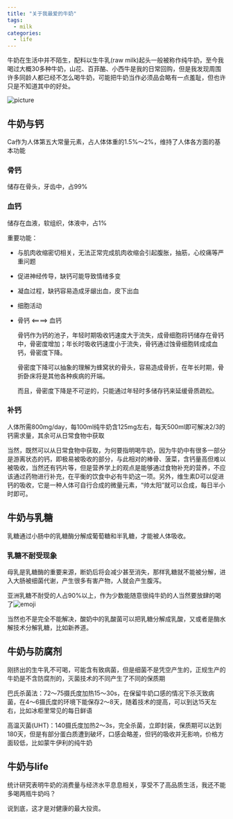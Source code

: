 ```yaml
---
title: "关于我最爱的牛奶"
tags:
  - milk
categories:
  - life
---
```

牛奶在生活中并不陌生，配料以生牛乳(raw milk)起头一般被称作纯牛奶，至今我喝过大概30多种牛奶，山花、百菲酪、小西牛是我的日常回购，但是我发现周围许多同龄人都已经不怎么喝牛奶，可能把牛奶当作必须品会略有一点羞耻，但也许只是不知道其中的好处。

![picture]({{site.url}}{{site.baseurl}}/images/notes/knowledge.jpg)

## 牛奶与钙
Ca作为人体第五大常量元素，占人体体重的1.5%～2%，维持了人体各方面的基本功能
### 骨钙
储存在骨头，牙齿中，占99%
### 血钙
储存在血液，软组织，体液中，占1%

重要功能：
- 与肌肉收缩密切相关，无法正常完成肌肉收缩会引起腹胀，抽筋，心绞痛等严重问题
- 促进神经传导，缺钙可能导致情绪多变
- 凝血过程，缺钙容易造成牙龈出血，皮下出血
- 细胞活动

- 骨钙 <====> 血钙

    骨钙作为钙的池子，年轻时期吸收钙速度大于流失，成骨细胞将钙储存在骨钙中，骨密度增加；年长时吸收钙速度小于流失，骨钙通过蚀骨细胞转成成血钙，骨密度下降。

    骨密度下降可以抽象的理解为蜂窝状的骨头，容易造成骨折，在年长时期，骨折卧床将是其他各种疾病的开端。

    而且，骨密度下降是不可逆的，只能通过年轻时多储存钙来延缓骨质疏松。

### 补钙
人体所需800mg/day，每100ml纯牛奶含125mg左右，每天500ml即可解决2/3的钙需求量，其余可从日常食物中获取

当然，既然可以从日常食物中获取，为何要指明喝牛奶，因为牛奶中有很多一部分是游离状态的钙，即极易被吸收的部分，与此相对的棒骨、菠菜，含钙量高但难以被吸收，当然还有钙片等，但是营养学上的观点是能够通过食物补充的营养，不应该通过药物进行补充，在平衡的饮食中必有牛奶这一项。另外，维生素D可以促进钙的吸收，它是一种人体可自行合成的微量元素，“帅太阳”就可以合成，每日半小时即可。

## 牛奶与乳糖
乳糖通过小肠中的乳糖酶分解成葡萄糖和半乳糖，才能被人体吸收。
### 乳糖不耐受现象
母乳是乳糖酶的重要来源，断奶后将会减少甚至消失，那样乳糖就不能被分解，进入大肠被细菌代谢，产生很多有害产物，人就会产生腹泻。

亚洲乳糖不耐受的人占90%以上，作为少数能随意很纯牛奶的人当然要放肆的喝了![emoji]({{site.url}}{{site.baseurl}}/images/emoji/heihei.png)

当然也不是完全不能解决，酸奶中的乳酸菌可以把乳糖分解成乳酸，又或者是酶水解技术分解乳糖，比如新养道。

## 牛奶与防腐剂
刚挤出的生牛乳不可喝，可能含有致病菌，但是细菌不是凭空产生的，正规生产的牛奶是不含防腐剂的，灭菌技术的不同产生了不同的保质期

巴氏杀菌法：72～75摄氏度加热15～30s，在保留牛奶口感的情况下杀灭致病菌，在4～6摄氏度的环境下能保存2～8天，随着技术的提高，可以到达15天左右，比如冰柜里常见的每日鲜语

高温灭菌(UHT)：140摄氏度加热2～3s，完全杀菌，立即封装，保质期可以达到180天，但是有部分蛋白质遭到破坏，口感会略差，但钙的吸收并无影响，价格方面较低，比如蒙牛伊利的纯牛奶

## 牛奶与life
统计研究表明牛奶的消费量与经济水平息息相关，享受不了高品质生活，我还不能多喝两瓶牛奶吗？

说到底，这才是对健康的最大投资。